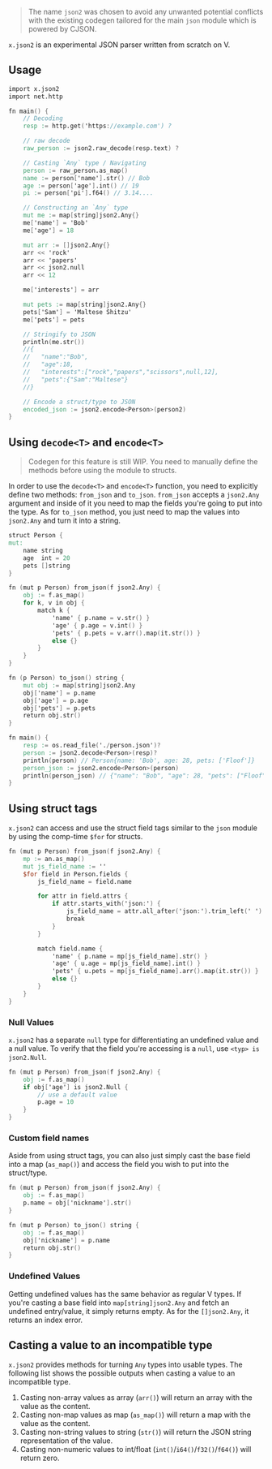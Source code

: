 > The name `json2` was chosen to avoid any unwanted potential conflicts with the
> existing codegen tailored for the main `json` module which is powered by CJSON.

`x.json2` is an experimental JSON parser written from scratch on V.

## Usage
```v oksyntax
import x.json2
import net.http

fn main() {
	// Decoding
	resp := http.get('https://example.com') ?

	// raw decode
	raw_person := json2.raw_decode(resp.text) ?

	// Casting `Any` type / Navigating
	person := raw_person.as_map()
	name := person['name'].str() // Bob
	age := person['age'].int() // 19
	pi := person['pi'].f64() // 3.14....

	// Constructing an `Any` type
	mut me := map[string]json2.Any{}
	me['name'] = 'Bob'
	me['age'] = 18

	mut arr := []json2.Any{}
	arr << 'rock'
	arr << 'papers'
	arr << json2.null
	arr << 12

	me['interests'] = arr

	mut pets := map[string]json2.Any{}
	pets['Sam'] = 'Maltese Shitzu'
	me['pets'] = pets

	// Stringify to JSON
	println(me.str())
	//{
	//   "name":"Bob",
	//   "age":18,
	//   "interests":["rock","papers","scissors",null,12],
	//   "pets":{"Sam":"Maltese"}
	//}

	// Encode a struct/type to JSON
	encoded_json := json2.encode<Person>(person2)
}
```
## Using `decode<T>` and `encode<T>`
> Codegen for this feature is still WIP.
> You need to manually define the methods before using the module to structs.

In order to use the `decode<T>` and `encode<T>` function, you need to explicitly define
two methods: `from_json` and `to_json`. `from_json` accepts a `json2.Any` argument
and inside of it you need to map the fields you're going to put into the type.
As for `to_json` method, you just need to map the values into `json2.Any`
and turn it into a string.

```v ignore
struct Person {
mut:
    name string
    age  int = 20
    pets []string
}

fn (mut p Person) from_json(f json2.Any) {
    obj := f.as_map()
    for k, v in obj {
        match k {
            'name' { p.name = v.str() }
            'age' { p.age = v.int() }
            'pets' { p.pets = v.arr().map(it.str()) }
            else {}
        }
    }
}

fn (p Person) to_json() string {
    mut obj := map[string]json2.Any
    obj['name'] = p.name
    obj['age'] = p.age
    obj['pets'] = p.pets
    return obj.str()
}

fn main() {
    resp := os.read_file('./person.json')?
    person := json2.decode<Person>(resp)?
    println(person) // Person{name: 'Bob', age: 28, pets: ['Floof']}
    person_json := json2.encode<Person>(person)
    println(person_json) // {"name": "Bob", "age": 28, "pets": ["Floof"]}
}
```

## Using struct tags
`x.json2` can access and use the struct field tags similar to the
`json` module by using the comp-time `$for` for structs.

```v ignore
fn (mut p Person) from_json(f json2.Any) {
    mp := an.as_map()
	mut js_field_name := ''
    $for field in Person.fields {
        js_field_name = field.name

        for attr in field.attrs {
			if attr.starts_with('json:') {
				js_field_name = attr.all_after('json:').trim_left(' ')
				break
			}
		}

        match field.name {
            'name' { p.name = mp[js_field_name].str() }
			'age' { u.age = mp[js_field_name].int() }
			'pets' { u.pets = mp[js_field_name].arr().map(it.str()) }
			else {}
		}
    }
}
```

### Null Values
`x.json2` has a separate `null` type for differentiating an undefined value and a null value.
To verify that the field you're accessing is a `null`, use `<typ> is json2.Null`.

```v ignore
fn (mut p Person) from_json(f json2.Any) {
    obj := f.as_map()
    if obj['age'] is json2.Null {
        // use a default value
        p.age = 10
    }
}
```

### Custom field names
Aside from using struct tags, you can also just simply cast the base field into a map (`as_map()`)
and access the field you wish to put into the struct/type.

```v ignore
fn (mut p Person) from_json(f json2.Any) {
    obj := f.as_map()
    p.name = obj['nickname'].str()
}
```

```v oksyntax
fn (mut p Person) to_json() string {
	obj := f.as_map()
	obj['nickname'] = p.name
	return obj.str()
}
```

### Undefined Values
Getting undefined values has the same behavior as regular V types.
If you're casting a base field into `map[string]json2.Any` and fetch an undefined entry/value,
it simply returns empty. As for the `[]json2.Any`, it returns an index error.

## Casting a value to an incompatible type
`x.json2` provides methods for turning `Any` types into usable types.
The following list shows the possible outputs when casting a value to an incompatible type.

1. Casting non-array values as array (`arr()`) will return an array with the value as the content.
2. Casting non-map values as map (`as_map()`) will return a map with the value as the content.
3. Casting non-string values to string (`str()`) will return the
JSON string representation of the value.
4. Casting non-numeric values to int/float (`int()`/`i64()`/`f32()`/`f64()`) will return zero.

